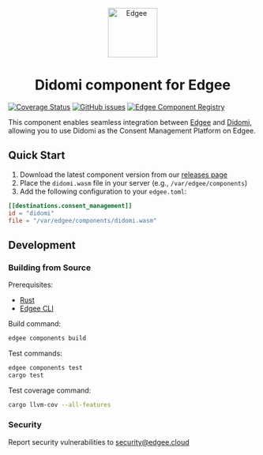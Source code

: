 <div align="center">
<p align="center">
  <a href="https://www.edgee.cloud">
    <picture>
      <source media="(prefers-color-scheme: dark)" srcset="https://cdn.edgee.cloud/img/component-dark.svg">
      <img src="https://cdn.edgee.cloud/img/component.svg" height="100" alt="Edgee">
    </picture>
  </a>
</p>
</div>

<h1 align="center">Didomi component for Edgee</h1>

[![Coverage Status](https://coveralls.io/repos/github/edgee-cloud/didomi-component/badge.svg)](https://coveralls.io/github/edgee-cloud/didomi-component)
[![GitHub issues](https://img.shields.io/github/issues/edgee-cloud/didomi-component.svg)](https://github.com/edgee-cloud/didomi-component/issues)
[![Edgee Component Registry](https://img.shields.io/badge/Edgee_Component_Registry-Public-green.svg)](https://www.edgee.cloud/edgee/didomi-consent-mapping)

This component enables seamless integration between [Edgee](https://www.edgee.cloud) and [Didomi](https://www.didomi.io/consent-management-platform), allowing you to use Didomi as the Consent Management Platform on Edgee.

## Quick Start

1. Download the latest component version from our [releases page](../../releases)
2. Place the `didomi.wasm` file in your server (e.g., `/var/edgee/components`)
3. Add the following configuration to your `edgee.toml`:

```toml
[[destinations.consent_management]]
id = "didomi"
file = "/var/edgee/components/didomi.wasm"
```

## Development

### Building from Source
Prerequisites:
- [Rust](https://www.rust-lang.org/tools/install)
- [Edgee CLI](https://github.com/edgee-cloud/edgee)

Build command:
```bash
edgee components build
```

Test commands:
```bash
edgee components test
cargo test
```

Test coverage command:
```bash
cargo llvm-cov --all-features
```

### Security
Report security vulnerabilities to [security@edgee.cloud](mailto:security@edgee.cloud)
